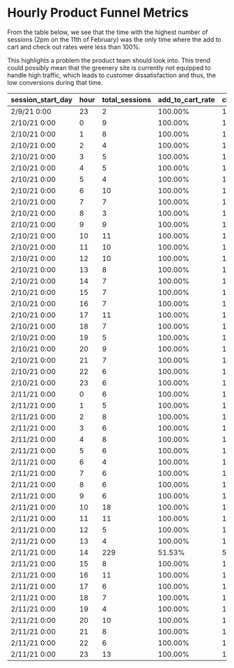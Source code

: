# Hourly Product Funnel Metrics

From the table below, we see that the time with the highest number of sessions (2pm on the 11th of February) was the only time where the add to cart and check out rates were less than 100%. 

This highlights a problem the product team should look into. This trend could possibly mean that the greenery site is currently not equipped to handle high traffic, which leads to customer dissatisfaction and thus, the low conversions during that time.


| session_start_day | hour | total_sessions | add_to_cart_rate | checkout_rate |
|-------------------|------|----------------|------------------|---------------|
| 2/9/21 0:00       | 23   | 2              | 100.00%          | 100.00%       |
| 2/10/21 0:00      | 0    | 9              | 100.00%          | 100.00%       |
| 2/10/21 0:00      | 1    | 8              | 100.00%          | 100.00%       |
| 2/10/21 0:00      | 2    | 4              | 100.00%          | 100.00%       |
| 2/10/21 0:00      | 3    | 5              | 100.00%          | 100.00%       |
| 2/10/21 0:00      | 4    | 5              | 100.00%          | 100.00%       |
| 2/10/21 0:00      | 5    | 4              | 100.00%          | 100.00%       |
| 2/10/21 0:00      | 6    | 10             | 100.00%          | 100.00%       |
| 2/10/21 0:00      | 7    | 7              | 100.00%          | 100.00%       |
| 2/10/21 0:00      | 8    | 3              | 100.00%          | 100.00%       |
| 2/10/21 0:00      | 9    | 9              | 100.00%          | 100.00%       |
| 2/10/21 0:00      | 10   | 11             | 100.00%          | 100.00%       |
| 2/10/21 0:00      | 11   | 10             | 100.00%          | 100.00%       |
| 2/10/21 0:00      | 12   | 10             | 100.00%          | 100.00%       |
| 2/10/21 0:00      | 13   | 8              | 100.00%          | 100.00%       |
| 2/10/21 0:00      | 14   | 7              | 100.00%          | 100.00%       |
| 2/10/21 0:00      | 15   | 7              | 100.00%          | 100.00%       |
| 2/10/21 0:00      | 16   | 7              | 100.00%          | 100.00%       |
| 2/10/21 0:00      | 17   | 11             | 100.00%          | 100.00%       |
| 2/10/21 0:00      | 18   | 7              | 100.00%          | 100.00%       |
| 2/10/21 0:00      | 19   | 5              | 100.00%          | 100.00%       |
| 2/10/21 0:00      | 20   | 9              | 100.00%          | 100.00%       |
| 2/10/21 0:00      | 21   | 7              | 100.00%          | 100.00%       |
| 2/10/21 0:00      | 22   | 6              | 100.00%          | 100.00%       |
| 2/10/21 0:00      | 23   | 6              | 100.00%          | 100.00%       |
| 2/11/21 0:00      | 0    | 6              | 100.00%          | 100.00%       |
| 2/11/21 0:00      | 1    | 5              | 100.00%          | 100.00%       |
| 2/11/21 0:00      | 2    | 8              | 100.00%          | 100.00%       |
| 2/11/21 0:00      | 3    | 6              | 100.00%          | 100.00%       |
| 2/11/21 0:00      | 4    | 8              | 100.00%          | 100.00%       |
| 2/11/21 0:00      | 5    | 6              | 100.00%          | 100.00%       |
| 2/11/21 0:00      | 6    | 4              | 100.00%          | 100.00%       |
| 2/11/21 0:00      | 7    | 6              | 100.00%          | 100.00%       |
| 2/11/21 0:00      | 8    | 6              | 100.00%          | 100.00%       |
| 2/11/21 0:00      | 9    | 6              | 100.00%          | 100.00%       |
| 2/11/21 0:00      | 10   | 18             | 100.00%          | 100.00%       |
| 2/11/21 0:00      | 11   | 11             | 100.00%          | 100.00%       |
| 2/11/21 0:00      | 12   | 5              | 100.00%          | 100.00%       |
| 2/11/21 0:00      | 13   | 4              | 100.00%          | 100.00%       |
| 2/11/21 0:00      | 14   | 229            | 51.53%           | 5.24%         |
| 2/11/21 0:00      | 15   | 8              | 100.00%          | 100.00%       |
| 2/11/21 0:00      | 16   | 11             | 100.00%          | 100.00%       |
| 2/11/21 0:00      | 17   | 6              | 100.00%          | 100.00%       |
| 2/11/21 0:00      | 18   | 7              | 100.00%          | 100.00%       |
| 2/11/21 0:00      | 19   | 4              | 100.00%          | 100.00%       |
| 2/11/21 0:00      | 20   | 10             | 100.00%          | 100.00%       |
| 2/11/21 0:00      | 21   | 8              | 100.00%          | 100.00%       |
| 2/11/21 0:00      | 22   | 6              | 100.00%          | 100.00%       |
| 2/11/21 0:00      | 23   | 13             | 100.00%          | 100.00%       |





